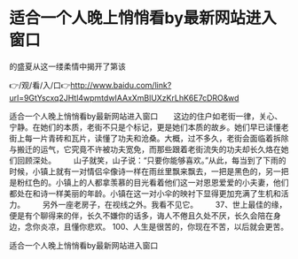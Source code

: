 # 适合一个人晚上悄悄看by最新网站进入窗口
的盛夏从这一缕柔情中揭开了第该

👉/观/看/入/口👉http://www.baidu.com/link?url=9GtYscxq2JHtl4wpmtdwIAAxXmBlUXzKrLhK6E7cDRO&wd

适合一个人晚上悄悄看by最新网站进入窗口　　这边的住户如老街一律，关心、宁静。在她们的本质，老街不只是个标记，更是她们本质的故乡。她们早已读懂老街上每一片青砖和瓦片，读懂了功夫和沧桑。大概，过不多久，老街会面临着拆除与搬迁的运气，它究竟不许被功夫宽免，而那些跟着老街流失的功夫却长久烙在她们回顾深处。
　　山子就笑，山子说：“只要你能够喜欢。”从此，每当到了下雨的时候，小镇上就有一对情侣伞像诗一样在雨丝里飘来飘去，一把是黑色的，另一把是粉红色的。小镇上的人都拿羡慕的目光看着他们这一对恩恩爱爱的小夫妻，他们都处在和诗一样美丽的年龄。小镇在这一对小伞的映衬下显得更加充满了生机和活力。
　　另外一座老房子，在视线之外。我看不见它。
　　37、世上最佳的缘，便是有个聊得来的伴，长久不嫌你的话多，诲人不倦且久处不厌，长久会陪在身边，念你炎凉，且懂你悲欢。
		100、人生是很苦的，你现在不苦，以后就会更苦。

适合一个人晚上悄悄看by最新网站进入窗口

